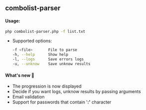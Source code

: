 ## combolist-parser

#### Usage:

```BASH
php combolist-parser.php -f list.txt
```

-   Supported options:
    ```bash
    -f <file>       File to parse
    -h, --help      Show help
    -l, --logs      Save errors logs
    -u, --unknow    Save unknow results
    ```

#### What's new 🎉️

-   The progression is now displayed
-   Decide if you want logs, unknow results by passing arguments
-   Email validation
-   Support for passwords that contain '**:'** character
